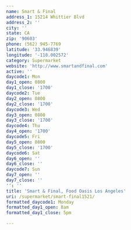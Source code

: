 ```yaml
---
name: Smart & Final
address_1: 15214 Whittier Blvd
address_2: ''
city: ''
state: CA
zip: '90603'
phone: (562) 945-7769
latitude: '33.946839'
longitude: '-118.002572'
category: Supermarket
website: 'http://www.smartandfinal.com'
active: ''
daycode1: Mon
day1_open: 0800
day1_close: '1700'
daycode2: Tue
day2_open: 0800
day2_close: '1700'
daycode3: Wed
day3_open: 0800
day3_close: '1700'
daycode4: Thu
day4_open: '1700'
daycode5: Fri
day5_open: 0800
day5_close: '1700'
daycode6: Sat
day6_open: ''
day6_close: ''
daycode7: Sun
day7_open: ''
day7_close: ''
'': ''
title: 'Smart & Final, Food Oasis Los Angeles'
uri: /supermarket/smart-final1521/
formatted_daycode1: Monday
formatted_day1_open: 8am
formatted_day1_close: 5pm

---
```

